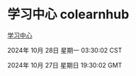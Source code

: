 # 学习中心 colearnhub
[学习中心](http://219.139.197.74:56308/colearnhub/)

2024年 10月 28日 星期一 03:30:02 CST

2024年 10月 27日 星期日 19:30:02 GMT
